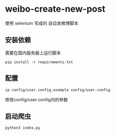 # weibo-create-new-post


使用 selenium 写成的 自动发微博脚本

## 安装依赖

需要在国内服务器上运行脚本

`pip install -r requirements.txt`

## 配置
```shell script
cp config/user.config.example config/user.config
```

修改config/user.config内的参数

## 启动爬虫

```shell script
python3 index.py
```